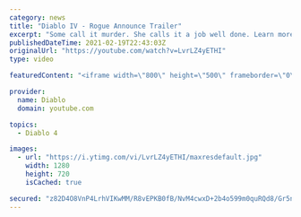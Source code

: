 ```yaml
---
category: news
title: "Diablo IV - Rogue Announce Trailer"
excerpt: "Some call it murder. She calls it a job well done. Learn more at Diablo4.com The Rogue is the newest addition to the Diablo IV campfire, combining range and ..."
publishedDateTime: 2021-02-19T22:43:03Z
originalUrl: "https://youtube.com/watch?v=LvrLZ4yETHI"
type: video

featuredContent: "<iframe width=\"800\" height=\"500\" frameborder=\"0\" src=\"https://www.youtube.com/embed/LvrLZ4yETHI\" allow=\"accelerometer; autoplay; encrypted-media; gyroscope; picture-in-picture\" allowfullscreen></iframe>"

provider:
  name: Diablo
  domain: youtube.com

topics:
  - Diablo 4

images:
  - url: "https://i.ytimg.com/vi/LvrLZ4yETHI/maxresdefault.jpg"
    width: 1280
    height: 720
    isCached: true

secured: "z82D4O8VnP4LrhVIKwMM/R8vEPKB0fB/NvM4cwxD+2b4o599m0quRQd8/Gr5nYZ303MX9q4IRbgdm/Hf3bCG8HxivYBhzhBOdfIYi9Ry5+dQ57W/Tc5Uqsut85Qvg+9DuDthiNv0cxfiIwqo6N3b/JBB1ruAHN81MtZTeaWnFRHo+vGyoJMBG6ne5/Dx04K97Oen/xVjZaffLAR31l1KLztNVGskxJx64uepFWeiWlyfuZlZgTxmcDZLfTC3IsteL/pv83V8lEyAt+jknNXm9oNm8Hd34oKBQNrXGMtsXNNdiJsNyutFLVltEkdjzx1ElnVQv+KmeOxuyUhullhn8+9AOieWadQV1OoIKRtbDyZCWU/EaSa/Whp5Jme+T5XTu1GIE6Cfrem4HuHHgZ4VlnE5x1ouNedVIJ44VM4Yrn7OxAtb5YfR3xNEC/uhfAeB;ljCxPmZWBVAxzX4xsY2u2w=="
---
```


